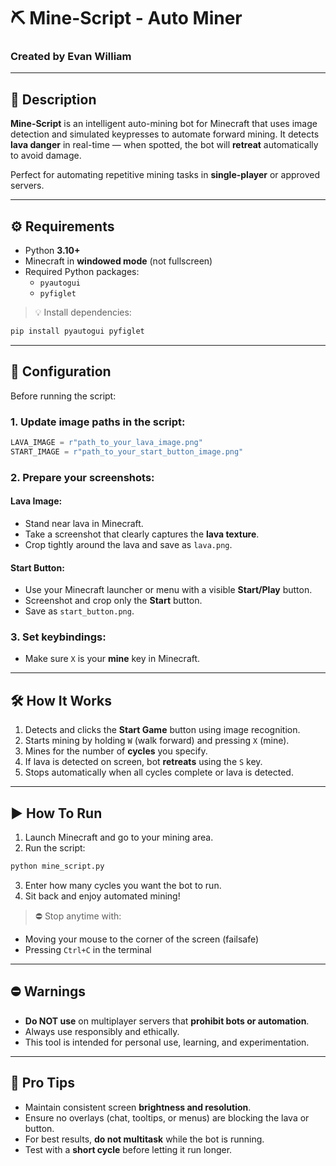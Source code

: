 # ⛏️ Mine-Script - Auto Miner  
### Created by Evan William

---

## 📜 Description

**Mine-Script** is an intelligent auto-mining bot for Minecraft that uses image detection and simulated keypresses to automate forward mining. It detects **lava danger** in real-time — when spotted, the bot will **retreat** automatically to avoid damage.

Perfect for automating repetitive mining tasks in **single-player** or approved servers.

---

## ⚙️ Requirements

- Python **3.10+**
- Minecraft in **windowed mode** (not fullscreen)
- Required Python packages:
  - `pyautogui`
  - `pyfiglet`

> 💡 Install dependencies:
```bash
pip install pyautogui pyfiglet
````

---

## 📂 Configuration

Before running the script:

### 1. Update image paths in the script:

```python
LAVA_IMAGE = r"path_to_your_lava_image.png"
START_IMAGE = r"path_to_your_start_button_image.png"
```

### 2. Prepare your screenshots:

#### Lava Image:

* Stand near lava in Minecraft.
* Take a screenshot that clearly captures the **lava texture**.
* Crop tightly around the lava and save as `lava.png`.

#### Start Button:

* Use your Minecraft launcher or menu with a visible **Start/Play** button.
* Screenshot and crop only the **Start** button.
* Save as `start_button.png`.

### 3. Set keybindings:

* Make sure `X` is your **mine** key in Minecraft.

---

## 🛠️ How It Works

1. Detects and clicks the **Start Game** button using image recognition.
2. Starts mining by holding `W` (walk forward) and pressing `X` (mine).
3. Mines for the number of **cycles** you specify.
4. If lava is detected on screen, bot **retreats** using the `S` key.
5. Stops automatically when all cycles complete or lava is detected.

---

## ▶️ How To Run

1. Launch Minecraft and go to your mining area.
2. Run the script:

```bash
python mine_script.py
```

3. Enter how many cycles you want the bot to run.
4. Sit back and enjoy automated mining!

> ⛔ Stop anytime with:

* Moving your mouse to the corner of the screen (failsafe)
* Pressing `Ctrl+C` in the terminal

---

## ⛔ Warnings

* **Do NOT use** on multiplayer servers that **prohibit bots or automation**.
* Always use responsibly and ethically.
* This tool is intended for personal use, learning, and experimentation.

---

## 🧠 Pro Tips

* Maintain consistent screen **brightness and resolution**.
* Ensure no overlays (chat, tooltips, or menus) are blocking the lava or button.
* For best results, **do not multitask** while the bot is running.
* Test with a **short cycle** before letting it run longer.